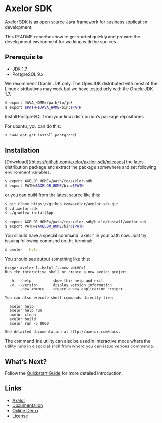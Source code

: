 Axelor SDK
==========

Axelor SDK is an open source Java framework for business application development.

This README describes how to get started quickly and prepare the development
environment for working with the sources.

Prerequisite
------------

* JDK 1.7
* PostgreSQL 9.x

We recommend Oracle JDK only. The OpenJDK distributed with most of the Linux
distributions may work but we have tested only with the Oracle JDK 1.7.

```bash
$ export JAVA_HOME=/path/to/jdk
$ export $PATH=$JAVA_HOME/bin:$PATH
```

Install PostgreSQL from your linux distribution’s package repositories.

For ubuntu, you can do this:

```bash
$ sudo apt-get install postgresql
````

Installation
------------

[Download]((https://github.com/axelor/axelor-sdk/releases) the latest
distribution package and extract the package somewhere and set following
environment variables.

```bash
$ export AXELOR_HOME=/path/to/axelor-sdk
$ export PATH=$AXELOR_HOME/bin:$PATH
```

or you can build from the latest source like this:

```bash
$ git clone https://github.com/axelor/axelor-sdk.git
$ cd axelor-sdk
$ ./gradlew installApp
```

```bash
$ export AXELOR_HOME=/path/to/axelor-sdk/build/install/axelor-sdk
$ export PATH=$AXELOR_HOME/bin:$PATH
```

You should have a special command `axelor' in your path now. Just try issuing
following command on the terminal:

```bash
$ axelor --help
```

You should see output something like this:

```
Usage: axelor [--help] [--new <NAME>]
Run the interactive shell or create a new axelor project.

  -h, --help          show this help and exit
  -v, --version       display version information
      --new <NAME>    create a new application project

You can also execute shell commands directly like:

  axelor help
  axelor help run
  axelor clean
  axelor build
  axelor run -p 8000

See detailed documentation at http://axelor.com/docs.
```

The command line utility can also be used in interactive mode where the utility
runs in a special shell from where you can issue various commands.

What’s Next?
------------

Follow the [Quickstart Guide](http://apps.axelor.com/docs/quickstart/) for more
detailed introduction.

Links
-----

* [Axelor](http://axelor.com)
* [Documentation](http://apps.axelor.com/docs)
* [Online Demo](http://apps.axelor.com/axelor-demo)
* [License](http://www.gnu.org/licenses/agpl.html)
